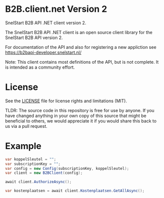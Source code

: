 # B2B.client.net Version 2
SnelStart B2B API .NET client version 2.

The SnelStart B2B API .NET client is an open source client library for the SnelStart B2B API version 2. 

For documentation of the API and also for registering a new appliction see https://b2bapi-developer.snelstart.nl/

Note: This client contains most definitions of the API, but is not complete. It is intended as a community effort.

# License
See the [LICENSE](./LICENSE.md) file for license rights and limitations (MIT).

TLDR: The source code in this repository is free for use by anyone. If you have changed anything in your own copy of this source that might be beneficial to others, we would appreciate it if you would share this back to us via a pull request.

# Example
```cs
var koppelSleutel = "";
var subscriptionKey = "";
var config = new Config(subscriptionKey, koppelSleutel);
var client = new B2BClient(config);

await client.AuthorizeAsync();

var kostenplaatsen = await client.Kostenplaatsen.GetAllAsync();
````

